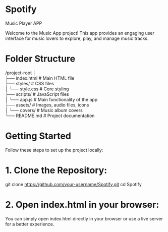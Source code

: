 # Spotify
Music Player APP

Welcome to the Music App project! This app provides an engaging user interface for music lovers to explore, play, and manage music tracks. 

# Folder Structure

/project-root
│  
├── index.html                # Main HTML file  
├── styles/                   # CSS files  
│   └── style.css             # Core styling  
├── scripts/                  # JavaScript files  
│   └── app.js                # Main functionality of the app  
├── assets/                   # Images, audio files, icons  
│   └── covers/               # Music album covers  
└── README.md                 # Project documentation  

# Getting Started
Follow these steps to set up the project locally:

# 1. Clone the Repository:
git clone https://github.com/your-username/Spotify.git
cd Spotify
# 2. Open index.html in your browser:
You can simply open index.html directly in your browser or use a live server for a better experience.



